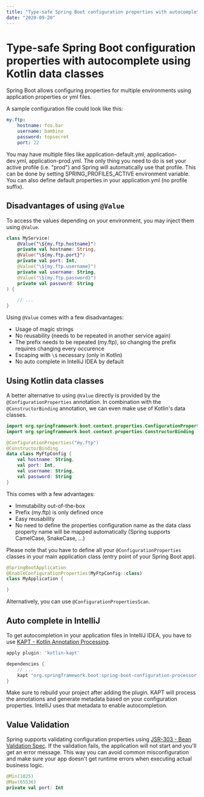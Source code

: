 ```yaml
---
title: "Type-safe Spring Boot configuration properties with autocomplete using Kotlin data classes"
date: "2020-09-20"
---
```


# Type-safe Spring Boot configuration properties with autocomplete using Kotlin data classes

Spring Boot allows configuring properties for multiple environments using application properties or yml files.

A sample configuration file could look like this:

```yml
my.ftp:
    hostname: foo.bar
    username: bambino
    password: topsecret
    port: 22
```

You may have multiple files like application-default.yml, application-dev.yml, application-prod.yml.
The only thing you need to do is set your active profile (i.e. "prod") and Spring will automatically use that profile.
This can be done by setting SPRING_PROFILES_ACTIVE environment variable.
You can also define default properties in your application.yml (no profile suffix).

## Disadvantages of using `@Value`

To access the values depending on your environment, you may inject them using `@Value`.

```kotlin
class MyService(
    @Value("\${my.ftp.hostname}")
    private val hostname: String,
    @Value("\${my.ftp.port}")
    private val port: Int,
    @Value("\${my.ftp.username}")
    private val username: String,
    @Value("\${my.ftp.password}")
    private val password: String
) {

    // ...
}
```

Using `@Value` comes with a few disadvantages:

* Usage of magic strings
* No reusability (needs to be repeated in another service again)
* The prefix needs to be repeated (my.ftp), so changing the prefix requires changing every occurence
* Escaping with `\$` necessary (only in Kotlin) 
* No auto complete in IntelliJ IDEA by default

## Using Kotlin data classes 

A better alternative to using `@Value` directly is provided by the `@ConfigurationProperties` annotation.
In combination with the `@ConstructorBinding` annotation, we can even make use of Kotlin's data classes.

```kotlin
import org.springframework.boot.context.properties.ConfigurationProperties
import org.springframework.boot.context.properties.ConstructorBinding

@ConfigurationProperties("my.ftp")
@ConstructorBinding
data class MyFtpConfig {
    val hostname: String,
    val port: Int,
    val username: String,
    val password: String
}
```

This comes with a few advantages:

* Immutability out-of-the-box
* Prefix (my.ftp) is only defined once
* Easy reusability
* No need to define the properties configuration name as the data class property name will be mapped automatically (Spring supports CamelCase, SnakeCase, ...)

Please note that you have to define all your `@ConfigurationProperties` classes in your main application class (entry point of your Spring Boot app).

```kotlin
@SpringBootApplication
@EnableConfigurationProperties(MyFtpConfig::class)
class MyApplication {

}
```

Alternatively, you can use `@ConfigurationPropertiesScan`.

## Auto complete in IntelliJ

To get autocompletion in your application files in IntelliJ IDEA, you have to use [KAPT - Kotlin Annotation Processing](https://kotlinlang.org/docs/reference/kapt.html).


```groovy
apply plugin: 'kotlin-kapt'

dependencies {
    // ...
    kapt "org.springframework.boot:spring-boot-configuration-processor:$springBootVersion"
}
```

Make sure to rebuild your project after adding the plugin.
KAPT will process the annotations and generate metadata based on your configuration properties.
IntelliJ uses that metadata to enable autocompletion.

## Value Validation

Spring supports validating configuration properties using [JSR-303 - Bean Validation Spec](https://beanvalidation.org/1.0/spec/).
If the validation fails, the application will not start and you'll get an error message.
This way you can avoid common misconfiguration and make sure your app doesn't get runtime errors when executing actual business logic.


```kotlin
@Min(1025)
@Max(65536)
private val port: Int
```